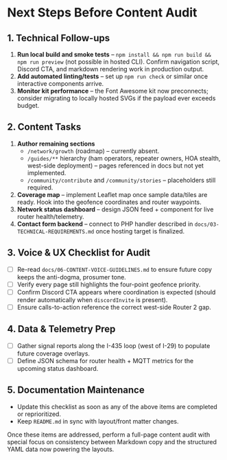 # Next Steps Before Content Audit

## 1. Technical Follow-ups
1. **Run local build and smoke tests** – `npm install && npm run build && npm run preview` (not possible in hosted CLI). Confirm navigation script, Discord CTA, and markdown rendering work in production output.
2. **Add automated linting/tests** – set up `npm run check` or similar once interactive components arrive.
3. **Monitor kit performance** – the Font Awesome kit now preconnects; consider migrating to locally hosted SVGs if the payload ever exceeds budget.

## 2. Content Tasks
1. **Author remaining sections**
   - `/network/growth` (roadmap) – currently absent.
   - `/guides/**` hierarchy (ham operators, repeater owners, HOA stealth, west-side deployment) – pages referenced in docs but not yet implemented.
   - `/community/contribute` and `/community/stories` – placeholders still required.
2. **Coverage map** – implement Leaflet map once sample data/tiles are ready. Hook into the geofence coordinates and router waypoints.
3. **Network status dashboard** – design JSON feed + component for live router health/telemetry.
4. **Contact form backend** – connect to PHP handler described in `docs/03-TECHNICAL-REQUIREMENTS.md` once hosting target is finalized.

## 3. Voice & UX Checklist for Audit
- [ ] Re-read `docs/06-CONTENT-VOICE-GUIDELINES.md` to ensure future copy keeps the anti-dogma, prosumer tone.
- [ ] Verify every page still highlights the four-point geofence priority.
- [ ] Confirm Discord CTA appears where coordination is expected (should render automatically when `discordInvite` is present).
- [ ] Ensure calls-to-action reference the correct west-side Router 2 gap.

## 4. Data & Telemetry Prep
- [ ] Gather signal reports along the I-435 loop (west of I-29) to populate future coverage overlays.
- [ ] Define JSON schema for router health + MQTT metrics for the upcoming status dashboard.

## 5. Documentation Maintenance
- Update this checklist as soon as any of the above items are completed or reprioritized.
- Keep `README.md` in sync with layout/front matter changes.

Once these items are addressed, perform a full-page content audit with special focus on consistency between Markdown copy and the structured YAML data now powering the layouts.
